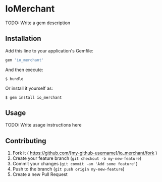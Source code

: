 # IoMerchant

TODO: Write a gem description

## Installation

Add this line to your application's Gemfile:

```ruby
gem 'io_merchant'
```

And then execute:

    $ bundle

Or install it yourself as:

    $ gem install io_merchant

## Usage

TODO: Write usage instructions here

## Contributing

1. Fork it ( https://github.com/[my-github-username]/io_merchant/fork )
2. Create your feature branch (`git checkout -b my-new-feature`)
3. Commit your changes (`git commit -am 'Add some feature'`)
4. Push to the branch (`git push origin my-new-feature`)
5. Create a new Pull Request

